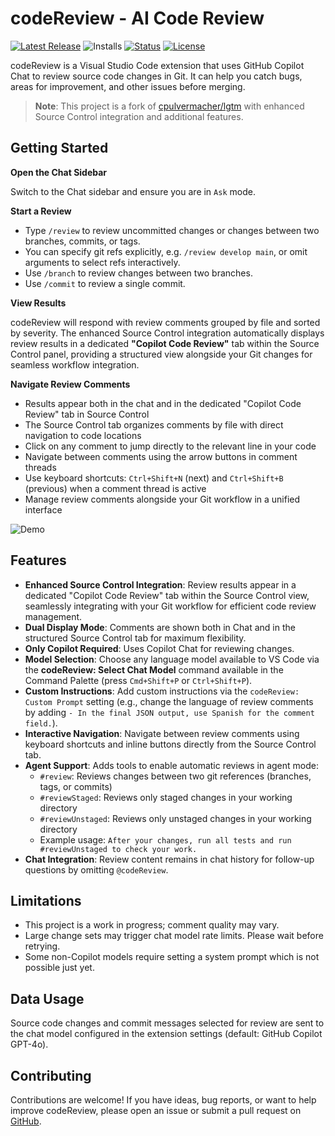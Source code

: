 # codeReview - AI Code Review

[![Latest Release](https://flat.badgen.net/github/release/jakubkozera/vsc-copilot-code-review)](https://github.com/jakubkozera/vsc-copilot-code-review/releases)
![Installs](https://vsmarketplacebadges.dev/installs-short/jakubkozera.vsc-copilot-code-review.svg)
[![Status](https://flat.badgen.net/github/checks/jakubkozera/vsc-copilot-code-review)](https://github.com/jakubkozera/vsc-copilot-code-review/actions/workflows/node.js.yml)
[![License](https://flat.badgen.net/github/license/jakubkozera/vsc-copilot-code-review)](./LICENSE)

codeReview is a Visual Studio Code extension that uses GitHub Copilot Chat to review source code changes in Git. It can help you catch bugs, areas for improvement, and other issues before merging.

> **Note**: This project is a fork of [cpulvermacher/lgtm](https://github.com/cpulvermacher/lgtm) with enhanced Source Control integration and additional features.


## Getting Started


**Open the Chat Sidebar**

Switch to the Chat sidebar and ensure you are in `Ask` mode.

**Start a Review**
- Type `/review` to review uncommitted changes or changes between two branches, commits, or tags.
- You can specify git refs explicitly, e.g. `/review develop main`, or omit arguments to select refs interactively.
- Use `/branch` to review changes between two branches.
- Use `/commit` to review a single commit.

**View Results**

codeReview will respond with review comments grouped by file and sorted by severity. The enhanced Source Control integration automatically displays review results in a dedicated **"Copilot Code Review"** tab within the Source Control panel, providing a structured view alongside your Git changes for seamless workflow integration.

**Navigate Review Comments**

- Results appear both in the chat and in the dedicated "Copilot Code Review" tab in Source Control
- The Source Control tab organizes comments by file with direct navigation to code locations
- Click on any comment to jump directly to the relevant line in your code
- Navigate between comments using the arrow buttons in comment threads
- Use keyboard shortcuts: `Ctrl+Shift+N` (next) and `Ctrl+Shift+B` (previous) when a comment thread is active
- Manage review comments alongside your Git workflow in a unified interface


![Demo](./images/demo.gif)


## Features

- **Enhanced Source Control Integration**: Review results appear in a dedicated "Copilot Code Review" tab within the Source Control view, seamlessly integrating with your Git workflow for efficient code review management.
- **Dual Display Mode**: Comments are shown both in Chat and in the structured Source Control tab for maximum flexibility.
- **Only Copilot Required**: Uses Copilot Chat for reviewing changes.
- **Model Selection**: Choose any language model available to VS Code via the **codeReview: Select Chat Model** command available in the Command Palette (press `Cmd+Shift+P` or `Ctrl+Shift+P`).
- **Custom Instructions**: Add custom instructions via the `codeReview: Custom Prompt` setting (e.g., change the language of review comments by adding `- In the final JSON output, use Spanish for the comment field.`).
- **Interactive Navigation**: Navigate between review comments using keyboard shortcuts and inline buttons directly from the Source Control tab.
- **Agent Support**: Adds tools to enable automatic reviews in agent mode:
  - `#review`: Reviews changes between two git references (branches, tags, or commits)
  - `#reviewStaged`: Reviews only staged changes in your working directory
  - `#reviewUnstaged`: Reviews only unstaged changes in your working directory
  - Example usage: `After your changes, run all tests and run #reviewUnstaged to check your work.`
- **Chat Integration**: Review content remains in chat history for follow-up questions by omitting `@codeReview`.



## Limitations

- This project is a work in progress; comment quality may vary.
- Large change sets may trigger chat model rate limits. Please wait before retrying.
- Some non-Copilot models require setting a system prompt which is not possible just yet.


## Data Usage

Source code changes and commit messages selected for review are sent to the chat model configured in the extension settings (default: GitHub Copilot GPT-4o).


## Contributing

Contributions are welcome! If you have ideas, bug reports, or want to help improve codeReview, please open an issue or submit a pull request on [GitHub](https://github.com/jakubkozera/vsc-copilot-code-review).